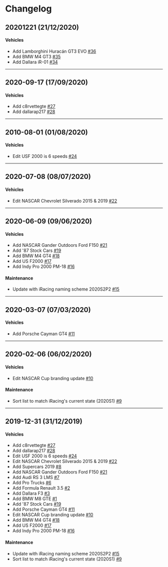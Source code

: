 # Changelog

## 20201221 (21/12/2020)

#### Vehicles

- Add Lamborghini Huracán GT3 EVO [#36](https://github.com/samkatakouzinosracing/nspace.hu-soundshift/pull/36)
- Add BMW M4 GT3 [#35](https://github.com/samkatakouzinosracing/nspace.hu-soundshift/pull/35)
- Add Dallara iR-01 [#34](https://github.com/samkatakouzinosracing/nspace.hu-soundshift/pull/34)

---

## 2020-09-17 (17/09/2020)

#### Vehicles

- Add c8rvettegte [#27](https://github.com/samkatakouzinosracing/nspace.hu-soundshift/pull/27)
- Add dallarap217 [#28](https://github.com/samkatakouzinosracing/nspace.hu-soundshift/pull/28)

---

## 2010-08-01 (01/08/2020)

#### Vehicles

- Edit USF 2000 is 6 speeds [#24](https://github.com/samkatakouzinosracing/nspace.hu-soundshift/pull/24)

---

## 2020-07-08 (08/07/2020)

#### Vehicles

- Edit NASCAR Chevrolet Silverado 2015 & 2019 [#22](https://github.com/samkatakouzinosracing/nspace.hu-soundshift/pull/22)

---

## 2020-06-09 (09/06/2020)

#### Vehicles

- Add NASCAR Gander Outdoors Ford F150 [#21](https://github.com/samkatakouzinosracing/nspace.hu-soundshift/pull/21)
- Add '87 Stock Cars [#19](https://github.com/samkatakouzinosracing/nspace.hu-soundshift/pull/19)
- Add BMW M4 GT4 [#18](https://github.com/samkatakouzinosracing/nspace.hu-soundshift/pull/18)
- Add US F2000 [#17](https://github.com/samkatakouzinosracing/nspace.hu-soundshift/pull/17)
- Add Indy Pro 2000 PM-18 [#16](https://github.com/samkatakouzinosracing/nspace.hu-soundshift/pull/16)

#### Maintenance

- Update with iRacing naming scheme 2020S2P2 [#15](https://github.com/samkatakouzinosracing/nspace.hu-soundshift/pull/15)

---

## 2020-03-07 (07/03/2020)

#### Vehicles

- Add Porsche Cayman GT4 [#11](https://github.com/samkatakouzinosracing/nspace.hu-soundshift/pull/11)

---

## 2020-02-06 (06/02/2020)

#### Vehicles

- Edit NASCAR Cup branding update [#10](https://github.com/samkatakouzinosracing/nspace.hu-soundshift/pull/10)

#### Maintenance

- Sort list to match iRacing's current state (2020S1) [#9](https://github.com/samkatakouzinosracing/nspace.hu-soundshift/pull/9)

---

## 2019-12-31 (31/12/2019)

#### Vehicles

- Add c8rvettegte [#27](https://github.com/samkatakouzinosracing/nspace.hu-soundshift/pull/27)
- Add dallarap217 [#28](https://github.com/samkatakouzinosracing/nspace.hu-soundshift/pull/28)
- Edit USF 2000 is 6 speeds [#24](https://github.com/samkatakouzinosracing/nspace.hu-soundshift/pull/24)
- Edit NASCAR Chevrolet Silverado 2015 & 2019 [#22](https://github.com/samkatakouzinosracing/nspace.hu-soundshift/pull/22)
- Add Supercars 2019 [#8](https://github.com/samkatakouzinosracing/nspace.hu-soundshift/pull/8)
- Add NASCAR Gander Outdoors Ford F150 [#21](https://github.com/samkatakouzinosracing/nspace.hu-soundshift/pull/21)
- Add Audi RS 3 LMS [#7](https://github.com/samkatakouzinosracing/nspace.hu-soundshift/pull/7)
- Add Pro Trucks [#6](https://github.com/samkatakouzinosracing/nspace.hu-soundshift/pull/6)
- Add Formula Renault 3.5 [#2](https://github.com/samkatakouzinosracing/nspace.hu-soundshift/pull/2)
- Add Dallara F3 [#3](https://github.com/samkatakouzinosracing/nspace.hu-soundshift/pull/3)
- Add BMW M8 GTE [#1](https://github.com/samkatakouzinosracing/nspace.hu-soundshift/pull/1)
- Add '87 Stock Cars [#19](https://github.com/samkatakouzinosracing/nspace.hu-soundshift/pull/19)
- Add Porsche Cayman GT4 [#11](https://github.com/samkatakouzinosracing/nspace.hu-soundshift/pull/11)
- Edit NASCAR Cup branding update [#10](https://github.com/samkatakouzinosracing/nspace.hu-soundshift/pull/10)
- Add BMW M4 GT4 [#18](https://github.com/samkatakouzinosracing/nspace.hu-soundshift/pull/18)
- Add US F2000 [#17](https://github.com/samkatakouzinosracing/nspace.hu-soundshift/pull/17)
- Add Indy Pro 2000 PM-18 [#16](https://github.com/samkatakouzinosracing/nspace.hu-soundshift/pull/16)

#### Maintenance

- Update with iRacing naming scheme 2020S2P2 [#15](https://github.com/samkatakouzinosracing/nspace.hu-soundshift/pull/15)
- Sort list to match iRacing's current state (2020S1) [#9](https://github.com/samkatakouzinosracing/nspace.hu-soundshift/pull/9)
